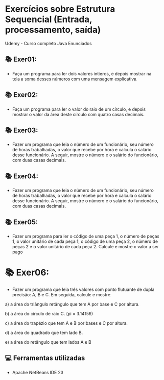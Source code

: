 # Exercícios sobre Estrutura Sequencial (Entrada, processamento, saída)
Udemy - Curso completo Java
Enunciados

## 📚 Exer01:
- Faça um programa para ler dois valores intieros, e depois mostrar na tela a soma desses números com uma mensagem explicativa.

## 📚 Exer02:
- Faça um programa para ler o valor do raio de um círculo, e depois mostrar o valor da área deste círculo com quatro casas decimais.

## 📚 Exer03:
- Fazer um programa que leia o número de um funcionário, seu número de horas trabalhadas, o valor que recebe por hora e calcula o salário desse funcionário. A seguir, mostre o número e o salário do funcionário, com duas casas decimais.

## 📚 Exer04:
- Fazer um programa que leia o número de um funcionário, seu número de horas trabalhadas, o valor que recebe por hora e calcula o salário desse funcionário. A seguir, mostre o número e o salário do funcionário, com duas casas decimais.

## 📚 Exer05:
- Fazer um programa para ler o código de uma peça 1, o número de peças 1, o valor unitário de cada peça 1, o
código de uma peça 2, o número de peças 2 e o valor unitário de cada peça 2. Calcule e mostre o valor a ser pago

# 📚 Exer06:
- Fazer um programa que leia três valores com ponto flutuante de dupla precisão: A, B e C. Em seguida, calcule e
mostre:

a) a área do triângulo retângulo que tem A por base e C por altura.

b) a área do círculo de raio C. (pi = 3.14159)

c) a área do trapézio que tem A e B por bases e C por altura.

d) a área do quadrado que tem lado B.

e) a área do retângulo que tem lados A e B
## 💻 Ferramentas utilizadas
- Apache NetBeans IDE 23
